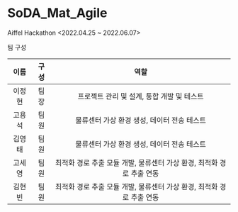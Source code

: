 # SoDA_Mat_Agile

Aiffel Hackathon <2022.04.25 ~ 2022.06.07>

팀 구성


| 이름   |  구성   |                      역할                  |
| :----: | :----: |  :---------------------------------------: | 
| 이정현  |  팀장   | 프로젝트 관리 및 설계, 통합 개발 및 테스트   | 
| 고용석  |  팀원   | 물류센터 가상 환경 생성, 데이터 전송 테스트   | 
| 김영태  |  팀원   | 물류센터 가상 환경 생성, 데이터 전송 테스트 | 
| 고세영  |  팀원   | 최적화 경로 추출 모듈 개발, 물류센터 가상 환경, 최적화 경로 추출 연동  | 
| 김현빈  |  팀원   | 최적화 경로 추출 모듈 개발, 물류센터 가상 환경, 최적화 경로 추출 연동  |
